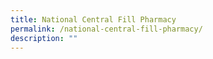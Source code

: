 ```yaml
---
title: National Central Fill Pharmacy
permalink: /national-central-fill-pharmacy/
description: ""
---
```

